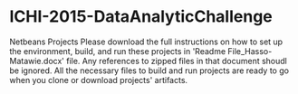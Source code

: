 # ICHI-2015-DataAnalyticChallenge
Netbeans Projects
Please download the full instructions on how to set up the environment, build, and run these projects in 'Readme File_Hasso-Matawie.docx' file. Any references to zipped files in that document shoudl be ignored. All the necessary files to build and run projects are ready to go when you clone or download projects' artifacts.
